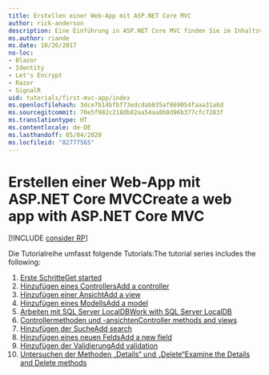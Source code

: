 ```yaml
---
title: Erstellen einer Web-App mit ASP.NET Core MVC
author: rick-anderson
description: Eine Einführung in ASP.NET Core MVC finden Sie im Inhaltsverzeichnis.
ms.author: riande
ms.date: 10/26/2017
no-loc:
- Blazor
- Identity
- Let's Encrypt
- Razor
- SignalR
uid: tutorials/first-mvc-app/index
ms.openlocfilehash: 3dce7b14bfbf73edcdab035af869054faaa31a8d
ms.sourcegitcommit: 70e5f982c218db82aa54aa8b8d96b377cfc7283f
ms.translationtype: HT
ms.contentlocale: de-DE
ms.lasthandoff: 05/04/2020
ms.locfileid: "82777565"
---
```

# <a name="create-a-web-app-with-aspnet-core-mvc"></a><span data-ttu-id="580df-103">Erstellen einer Web-App mit ASP.NET Core MVC</span><span class="sxs-lookup"><span data-stu-id="580df-103">Create a web app with ASP.NET Core MVC</span></span>

[!INCLUDE [consider RP](~/includes/razor.md)]

<span data-ttu-id="580df-104">Die Tutorialreihe umfasst folgende Tutorials:</span><span class="sxs-lookup"><span data-stu-id="580df-104">The tutorial series includes the following:</span></span>

1. [<span data-ttu-id="580df-105">Erste Schritte</span><span class="sxs-lookup"><span data-stu-id="580df-105">Get started</span></span>](start-mvc.md)
1. [<span data-ttu-id="580df-106">Hinzufügen eines Controllers</span><span class="sxs-lookup"><span data-stu-id="580df-106">Add a controller</span></span>](adding-controller.md)
1. [<span data-ttu-id="580df-107">Hinzufügen einer Ansicht</span><span class="sxs-lookup"><span data-stu-id="580df-107">Add a view</span></span>](adding-view.md)
1. [<span data-ttu-id="580df-108">Hinzufügen eines Modells</span><span class="sxs-lookup"><span data-stu-id="580df-108">Add a model</span></span>](adding-model.md)
1. [<span data-ttu-id="580df-109">Arbeiten mit SQL Server LocalDB</span><span class="sxs-lookup"><span data-stu-id="580df-109">Work with SQL Server LocalDB</span></span>](working-with-sql.md)
1. [<span data-ttu-id="580df-110">Controllermethoden und -ansichten</span><span class="sxs-lookup"><span data-stu-id="580df-110">Controller methods and views</span></span>](controller-methods-views.md)
1. [<span data-ttu-id="580df-111">Hinzufügen der Suche</span><span class="sxs-lookup"><span data-stu-id="580df-111">Add search</span></span>](search.md)
1. [<span data-ttu-id="580df-112">Hinzufügen eines neuen Felds</span><span class="sxs-lookup"><span data-stu-id="580df-112">Add a new field</span></span>](new-field.md)
1. [<span data-ttu-id="580df-113">Hinzufügen der Validierung</span><span class="sxs-lookup"><span data-stu-id="580df-113">Add validation</span></span>](validation.md)
1. [<span data-ttu-id="580df-114">Untersuchen der Methoden „Details“ und „Delete“</span><span class="sxs-lookup"><span data-stu-id="580df-114">Examine the Details and Delete methods</span></span>](details.md)
